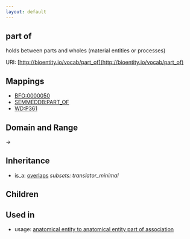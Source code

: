 ```yaml
---
layout: default
---
```


## part of


holds between parts and wholes (material entities or processes)

URI: [http://bioentity.io/vocab/part_of](http://bioentity.io/vocab/part_of)
## Mappings

 * [BFO:0000050](http://purl.obolibrary.org/obo/BFO_0000050)
 * [SEMMEDDB:PART_OF](http://purl.obolibrary.org/obo/SEMMEDDB_PART_OF)
 * [WD:P361](http://purl.obolibrary.org/obo/WD_P361)

## Domain and Range

 -> 

## Inheritance

 *  is_a: [overlaps](overlaps.html) *subsets: translator_minimal*

## Children


## Used in

 *  usage: [anatomical entity to anatomical entity part of association](AnatomicalEntityToAnatomicalEntityPartOfAssociation.html)
